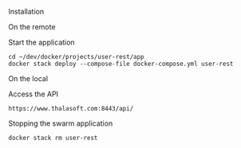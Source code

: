 Installation

On the remote

Start the application
```
cd ~/dev/docker/projects/user-rest/app
docker stack deploy --compose-file docker-compose.yml user-rest
```

On the local

Access the API
```
https://www.thalasoft.com:8443/api/
```

Stopping the swarm application
```
docker stack rm user-rest
```

